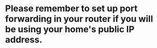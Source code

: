 # Please remember to set up port forwarding in your router if you will be using your home's public IP address.
